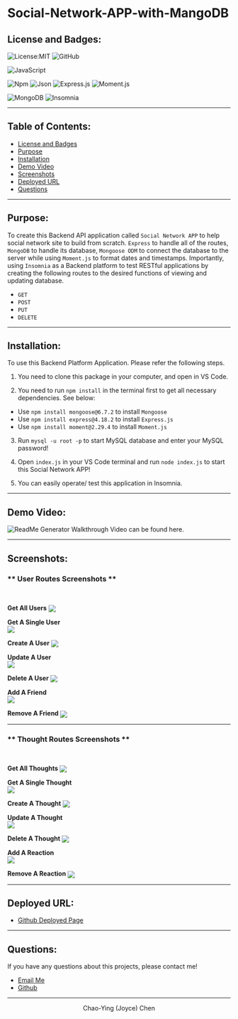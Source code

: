 # Social-Network-APP-with-MangoDB

## License and Badges:

![License:MIT](https://img.shields.io/badge/License-MIT-green) ![GitHub](https://img.shields.io/badge/GitHub-100000?style=for-the-badge&logo=github&logoColor=white)

![JavaScript](https://img.shields.io/badge/JavaScript-323330?style=for-the-badge&logo=javascript&logoColor=F7DF1E)

![Npm](https://img.shields.io/badge/npm-CB3837?style=for-the-badge&logo=npm&logoColor=white) ![Json](https://img.shields.io/badge/json-5E5C5C?style=for-the-badge&logo=json&logoColor=white) ![Express.js](https://img.shields.io/badge/Express.js-000000?style=for-the-badge&logo=express&logoColor=white) ![Moment.js](https://img.shields.io/badge/Moment.js-52B0E7?style=for-the-badge&logo=Moment.js&logoColor=white)

![MongoDB](https://img.shields.io/badge/MongoDB-4EA94B?style=for-the-badge&logo=mongodb&logoColor=white) ![Insomnia](https://img.shields.io/badge/Insomnia-5849be?style=for-the-badge&logo=Insomnia&logoColor=white)

---

## Table of Contents:

- [License and Badges](#license-and-badges)
- [Purpose](#purpose)
- [Installation](#installation)
- [Demo Video](#demo-video)
- [Screenshots](#screenshots)
- [Deployed URL](#deployed-url)
- [Questions](#questions)

---

## Purpose:

To create this Backend API application called `Social Network APP` to help social network site to build from scratch. `Express` to handle all of the routes, `MongoDB` to handle its database, `Mongoose ODM` to connect the database to the server while using `Moment.js` to format dates and timestamps. Importantly, using `Insomnia` as a Backend platform to test RESTful applications by creating the following routes to the desired functions of viewing and updating database.

- `GET`
- `POST`
- `PUT`
- `DELETE`

---

## Installation:

To use this Backend Platform Application. Please refer the following steps.

1. You need to clone this package in your computer, and open in VS Code.

2. You need to run `npm install` in the terminal first to get all necessary dependencies. See below:

- Use `npm install mongoose@6.7.2` to install `Mongoose`
- Use `npm install express@4.18.2` to install `Express.js`
- Use `npm install moment@2.29.4` to install `Moment.js`

3. Run `mysql -u root -p` to start MySQL database and enter your MySQL password!

4. Open `index.js` in your VS Code terminal and run `node index.js` to start this Social Network APP!

5. You can easily operate/ test this application in Insomnia.

---

## Demo Video:

![ReadMe Generator Walkthrough Video can be found here.](./Assets/video/ORM-%20Business%20Backend%20Platform-%20Insomnia%20Walkthrough%20Video.gif)

---

## Screenshots:


<p align= "left"><h3>** User Routes Screenshots ** </h3>

<br>

**Get All Users**
      <img src="Assets/screenshots/user routes/1- get all user.png" align="center">
      <br>

**Get A Single User**  
      <img src="Assets/screenshots/user routes/2- get a single user.png" align="center">
      <br>

**Create A User**
      <img src="Assets/screenshots/user routes/3- create a user.png" align="center">
      <br>

**Update A User**  
      <img src="Assets/screenshots/user routes/4- update a user.png" align="center">
      <br>

**Delete A User**
      <img src="Assets/screenshots/user routes/5- delete a user.png" align="center">
      <br>

**Add A Friend**  
      <img src="Assets/screenshots/user routes/6- add a friend.png" align="center">
      <br>

**Remove A Friend**
      <img src="Assets/screenshots/user routes/7- remove a friend.png" align="center">
      <br>

---

<p align= "left"><h3>** Thought Routes Screenshots ** </h3>

<br>

**Get All Thoughts**
      <img src="Assets/screenshots/thought routes/1- get all thoughts.png" align="center">
      <br>

**Get A Single Thought**  
      <img src="Assets/screenshots/thought routes/2- get a single thought.png" align="center">
      <br>

**Create A Thought**
      <img src="Assets/screenshots/thought routes/3- create a thought.png" align="center">
      <br>

**Update A Thought**  
      <img src="Assets/screenshots/thought routes/4- update a thought.png" align="center">
      <br>

**Delete A Thought**
      <img src="Assets/screenshots/thought routes/5- delete a thought.png" align="center">
      <br>

**Add A Reaction**  
      <img src="Assets/screenshots/thought routes/6- add a reaction.png" align="center">
      <br>

**Remove A Reaction**
      <img src="Assets/screenshots/thought routes/7- remove a reaction.png" align="center">
      <br>
      
---

## Deployed URL:

- [Github Deployed Page](https://github.com/Joyce750526/Social-Network-APP-with-MangoDB)

---

## Questions:

If you have any questions about this projects, please contact me!

- [Email Me](mailto:joyceideas@outlook.com)
- [Github](https://github.com/joyce750526)

---

<p align= "center">Chao-Ying (Joyce) Chen</p>
